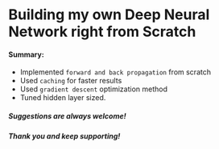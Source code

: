 # Building my own Deep Neural Network right from Scratch

#### Summary:
- Implemented `forward and back propagation` from scratch
- Used `caching` for faster results
- Used `gradient descent` optimization method
- Tuned hidden layer sized.

##### Suggestions are always welcome!
##### Thank you and keep supporting!
